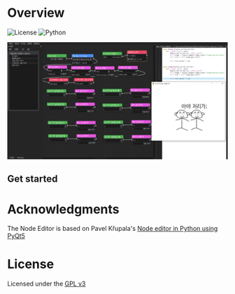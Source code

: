 # Overview

![License](https://img.shields.io/badge/license-GPL_v3-orange.svg)
![Python](https://img.shields.io/badge/Python-%3E%3D%203.4-blue.svg)

![screenshot](./images/guico.png)

## Get started

# Acknowledgments
The Node Editor is based on Pavel Křupala's
[Node editor in Python using PyQt5](https://gitlab.com/pavel.krupala/pyqt-node-editor-tutorials)


# License
Licensed under the [GPL v3](https://www.gnu.org/licenses/gpl.html)
